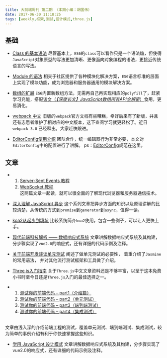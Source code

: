 ```yaml
---
title: 大前端周刊 第二期 （本期小编：胡国伟）
date: 2017-06-30 11:18:25
tags: [weekly,框架,测试,设计模式,three.js]
---
```


## 基础
* [Class 的基本语法](http://es6.ruanyifeng.com/#docs/class)
尽管基本上，`ES6`的`class`可以看作只是一个语法糖，但使得`JavaScript`对象原型的写法更加清晰、更像面向对象编程的语法，更接近传统语言的写法。

* [Module 的语法](http://es6.ruanyifeng.com/#docs/module)
相交于社区提供了各种模块化解决方案，`ES6`语言标准的层面上实现了模块功能，成为浏览器和服务器通用的模块解决方案。

* [数组的扩展](http://es6.ruanyifeng.com/#docs/array)
`ES6`内置新数组方法，无需再自己再实现相应的`polyfill`了，赶紧学习充能，搭配[该文（*【深度长文】JavaScript数组所有API全解密*）](http://louiszhai.github.io/2017/04/28/array/)食用，更易消化。

* [webpack 中文](https://webpack-china.org/)
旧版的`webpack`官方文档有些糟糕，幸好后来有了新版，并且还有志愿者维护了相对应的中文版本，这下查阅学习就更轻松了。近日`webpack 3.0` 已经释出，大家赶快跟进。

* [EditorConfig使用介绍](https://segmentfault.com/a/1190000007599845)
团队合作，统一编辑器行为非常必要，本文对`EditorConfig`中的配置进行了讲解。
ps：[EditorConfig](http://editorconfig.org/)规范在这里。

## 文章

*   1. [Server-Sent Events 教程](http://www.ruanyifeng.com/blog/2017/05/server-sent_events.html)
    2. [WebSocket 教程](http://www.ruanyifeng.com/blog/2017/05/websocket.html) <br/>
这两篇文章一起读，就可以很全面的了解现代浏览器和服务器通信技术。

* [深入理解 JavaScript 异步](https://github.com/wangfupeng1988/js-async-tutorial)
这个系列文章把异步方面的知识以及原理讲解的比较清楚，从传统的方式到`promise`到`generator`到`async`，值得一读。

* [koa2从起步到填坑](http://www.jianshu.com/p/6b816c609669)
比较系统简介`koa2`使用，包含一些例子，可以让人更快上手。

* [现代前端科技解析 —— 数据响应式系统](http://www.jianshu.com/p/6b816c609669)
文章讲解数据响应式系统及其构建，分步骤实现了`vue2.0`的响应式，还有详细的代码示例及注释。

* [关于前端开发谈谈单元测试](https://segmentfault.com/a/1190000000317146)
阐述了做单元测试的必要性，
着重介绍了`Jasmine`的常用语法，
并对其他流行测试框架和工具做了介绍。

* [Three.js入门指南](http://www.ituring.com.cn/book/1272)
关于`Three.js`中文文章资料还是不够丰富，以至于这本免费小书时至今日还是`Three.js`入门的最佳选择之一。

*   1. [测试你的前端代码 – part1（介绍篇）](https://mp.weixin.qq.com/s/jUJXmis0_u6BzQDT2mCltA)
    2. [测试你的前端代码 – part2（单元测试）](https://mp.weixin.qq.com/s/pYUePHOsZegMf4MmJCoJeA)
    3. [测试你的前端代码 – part3（端到端测试）](https://mp.weixin.qq.com/s/8UfR8bsPd2bkmPg_xkAKKg)
    4. [测试你的前端代码 – part4（集成测试）](https://mp.weixin.qq.com/s/CpNUn5AWbP4aH0yirwuizQ)
<br>
文章由浅入深的介绍前端工程的测试，覆盖单元测试、端到端测试、集成测试，较为简单的事例介绍有利于你快速掌握这些知识。

* [学用 JavaScript 设计模式](http://www.oschina.net/translate/learning-javascript-design-patterns?cmp)
文章讲解数据响应式系统及其构建，分步骤实现了 vue2.0的响应式，还有详细的代码示例及注释。

